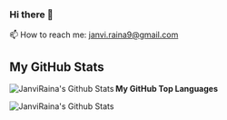 ### Hi there 👋

📫 How to reach me:  janvi.raina9@gmail.com



## **My GitHub Stats**

<img align="left" alt="JanviRaina's Github Stats" src="https://github-readme-stats.vercel.app/api?username=JanviRaina&show_icons=true&hide_border=true&theme=dark"/>


**My GitHub Top Languages**

<img  alt="JanviRaina's Github Stats" src="https://github-readme-stats.vercel.app/api/top-langs/?username=JanviRaina&show_icons=true&hide_border=true&theme=radical"/>
